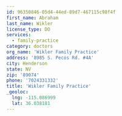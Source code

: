 ```yaml
---
id: 96350846-05d4-44ed-89d7-467115c98f4f
first_name: Abraham
last_name: Wikler
license_type: DO
services:
  - family-practice
category: doctors
org_name: 'Wikler Family Practice'
address: '8985 S. Pecos Rd. #4A'
city: Henderson
state: NV
zip: '89074'
phone: '7024331332'
title: 'Wikler Family Practice'
_geoloc:
  lng: -115.086999
  lat: 36.038181
---
```

